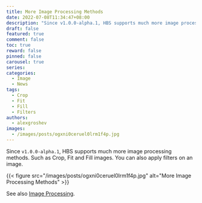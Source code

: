 ```yaml
---
title: More Image Processing Methods
date: 2022-07-08T11:34:47+08:00
description: "Since v1.0.0-alpha.1, HBS supports much more image processing methods. Such as Crop, Fit and Fill images. You can also apply filters on an image."
draft: false
featured: true
comment: false
toc: true
reward: false
pinned: false
carousel: true
series:
categories:
  - Image
  - News
tags:
  - Crop
  - Fit
  - Fill
  - Filters
authors:
  - alexgroshev
images:
  - /images/posts/ogxni0ceruel0lrm1f4p.jpg
---
```

Since `v1.0.0-alpha.1`, HBS supports much more image processing methods. Such as Crop, Fit and Fill images. You can also apply filters on an image.<!--more-->

{{< figure src="/images/posts/ogxni0ceruel0lrm1f4p.jpg" alt="More Image Processing Methods" >}}

See also [Image Processing](https://hbs.razonyang.com/v1/en/docs/image-processing/).

